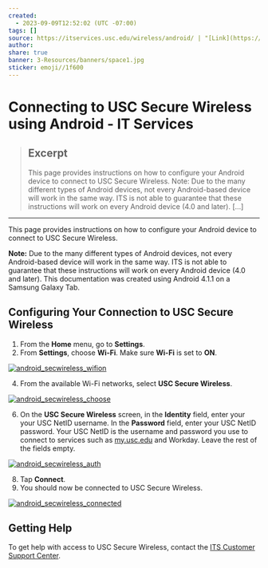 ```yaml
---
created:
  - 2023-09-09T12:52:02 (UTC -07:00)
tags: []
source: https://itservices.usc.edu/wireless/android/ | "[Link](https://itservices.usc.edu/wireless/android/)"
author: 
share: true
banner: 3-Resources/banners/space1.jpg
sticker: emoji//1f600
---
```


# Connecting to USC Secure Wireless using Android - IT Services

> ## Excerpt
> This page provides instructions on how to configure your Android device to connect to USC Secure Wireless. Note: Due to the many different types of Android devices, not every Android-based device will work in the same way. ITS is not able to guarantee that these instructions will work on every Android device (4.0 and later). […]

---
This page provides instructions on how to configure your Android device to connect to USC Secure Wireless.

**Note:** Due to the many different types of Android devices, not every Android-based device will work in the same way. ITS is not able to guarantee that these instructions will work on every Android device (4.0 and later). This documentation was created using Android 4.1.1 on a Samsung Galaxy Tab.

Configuring Your Connection to USC Secure Wireless
--------------------------------------------------

1.  From the **Home** menu, go to **Settings**.
2.  From **Settings**, choose **Wi-Fi**. Make sure **Wi-Fi** is set to **ON**.

[![android_secwireless_wifion](https://itservices.usc.edu/files/2014/06/android_secwireless_wifion-198x300.png)](https://itservices.usc.edu/files/2014/06/android_secwireless_wifion.png)

4.  From the available Wi-Fi networks, select **USC Secure Wireless**.

[![android_secwireless_choose](https://itservices.usc.edu/files/2014/06/android_secwireless_choose-300x225.png)](https://itservices.usc.edu/files/2014/06/android_secwireless_choose.png)

6.  On the **USC Secure Wireless** screen, in the **Identity** field, enter your your USC NetID username. In the **Password** field, enter your USC NetID password. Your USC NetID is the username and password you use to connect to services such as [my.usc.edu](http://my.usc.edu/) and Workday. Leave the rest of the fields empty.

[![android_secwireless_auth](https://itservices.usc.edu/files/2014/06/android_secwireless_auth-247x300.png)](https://itservices.usc.edu/files/2014/06/android_secwireless_auth.png)

8.  Tap **Connect**.
9.  You should now be connected to USC Secure Wireless.

[![android_secwireless_connected](https://itservices.usc.edu/files/2014/06/android_secwireless_connected-300x56.png)](https://itservices.usc.edu/files/2014/06/android_secwireless_connected.png)

Getting Help
------------

To get help with access to USC Secure Wireless, contact the [ITS Customer Support Center](https://itservices.usc.edu/contact).
